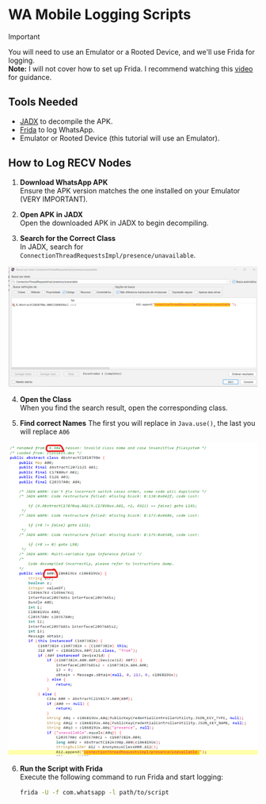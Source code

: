 # WA Mobile Logging Scripts

> [!IMPORTANT]
> You will need to use an Emulator or a Rooted Device, and we'll use Frida for logging.  
> **Note:** I will not cover how to set up Frida. I recommend watching this [video](https://www.youtube.com/watch?v=RXw-4TymR5s) for guidance.

## Tools Needed

- [JADX](https://github.com/skylot/jadx) to decompile the APK.
- [Frida](https://github.com/frida/frida) to log WhatsApp.
- Emulator or Rooted Device (this tutorial will use an Emulator).

## How to Log RECV Nodes

1. **Download WhatsApp APK**  
   Ensure the APK version matches the one installed on your Emulator (VERY IMPORTANT).

2. **Open APK in JADX**  
   Open the downloaded APK in JADX to begin decompiling.

3. **Search for the Correct Class**  
   In JADX, search for `ConnectionThreadRequestsImpl/presence/unavailable`.

![Open Inspector](../assets/search_recv_jadx.png)

4. **Open the Class**  
   When you find the search result, open the corresponding class.

5. **Find correct Names**
    The first you will replace in `Java.use()`, the last you will replace `A06`

![Open Inspector](../assets/classes_recv_jadx.png)

6. **Run the Script with Frida**  
   Execute the following command to run Frida and start logging:

   ```bash
   frida -U -f com.whatsapp -l path/to/script
   ```
